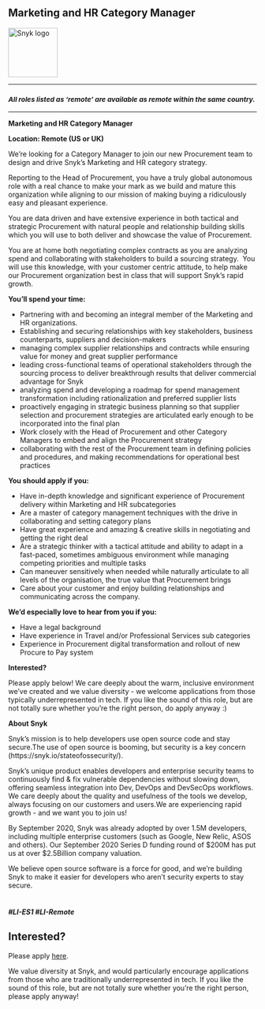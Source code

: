 Marketing and HR Category Manager
---

<img src="https://res.cloudinary.com/snyk/image/upload/v1537345894/press-kit/brand/logo-black.png" width="100" alt="Snyk logo" />

<hr>
<h3><em><strong><sub>All roles listed as ‘remote’ are available as remote within the same country.</sub></strong></em></h3>
<hr>
<p><strong>Marketing and HR Category Manager</strong></p>
<p><strong>Location: Remote (US or UK)</strong></p>
<p><span style="font-weight: 400;">We’re looking for a Category Manager to join our new Procurement team to design and drive Snyk’s Marketing and HR category strategy.</span></p>
<p><span style="font-weight: 400;">Reporting to the Head of Procurement, you have a truly global autonomous role with a real chance to make your mark as we build and mature this organization while aligning to our mission of making buying a ridiculously easy and pleasant experience.</span></p>
<p><span style="font-weight: 400;">You are data driven and have extensive experience in both tactical and strategic Procurement with natural people and relationship building skills which you will use to both deliver and showcase the value of Procurement.&nbsp;&nbsp;</span></p>
<p><span style="font-weight: 400;">You are at home both negotiating complex contracts as you are analyzing spend and collaborating with stakeholders to build a sourcing strategy.&nbsp; You will use this knowledge, with your customer centric attitude, to help make our Procurement organization best in class that will support Snyk’s rapid growth.</span></p>
<p><strong>You’ll spend your time:</strong></p>
<ul>
<li style="font-weight: 400;"><span style="font-weight: 400;">Partnering with and becoming an integral member of the Marketing and HR organizations.</span></li>
<li style="font-weight: 400;"><span style="font-weight: 400;">Establishing and securing relationships with key stakeholders, business counterparts, suppliers and decision-makers</span></li>
<li style="font-weight: 400;"><span style="font-weight: 400;">managing complex supplier relationships and contracts while ensuring value for money and great supplier performance</span></li>
<li style="font-weight: 400;"><span style="font-weight: 400;">leading cross-functional teams of operational stakeholders through the sourcing process to deliver breakthrough results that deliver commercial advantage for Snyk</span></li>
<li style="font-weight: 400;"><span style="font-weight: 400;">analyzing spend and developing a roadmap for spend management transformation including rationalization and preferred supplier lists</span></li>
<li style="font-weight: 400;"><span style="font-weight: 400;">proactively engaging in strategic business planning so that supplier selection and procurement strategies are articulated early enough to be incorporated into the final plan</span></li>
<li style="font-weight: 400;"><span style="font-weight: 400;">Work closely with the Head of Procurement and other Category Managers to embed and align the Procurement strategy</span></li>
<li style="font-weight: 400;"><span style="font-weight: 400;">collaborating with the rest of the Procurement team in defining policies and procedures, and making recommendations for operational best practices</span></li>
</ul>
<p><strong>You should apply if you:</strong></p>
<ul>
<li style="font-weight: 400;"><span style="font-weight: 400;">Have in-depth knowledge and significant experience of Procurement delivery within Marketing and HR subcategories</span></li>
<li style="font-weight: 400;"><span style="font-weight: 400;">Are a master of category management techniques with the drive in collaborating and setting category plans</span></li>
<li style="font-weight: 400;"><span style="font-weight: 400;">Have great experience and amazing &amp; creative skills in negotiating and getting the right deal</span></li>
<li style="font-weight: 400;"><span style="font-weight: 400;">Are a strategic thinker with a tactical attitude and ability to adapt in a fast-paced, sometimes ambiguous environment while managing competing priorities and multiple tasks</span></li>
<li style="font-weight: 400;"><span style="font-weight: 400;">Can maneuver sensitively when needed while naturally articulate to all levels of the organisation, the true value that Procurement brings&nbsp;</span></li>
<li style="font-weight: 400;"><span style="font-weight: 400;">Care about your customer and enjoy building relationships and communicating across the company.</span></li>
</ul>
<p><strong>We’d especially love to hear from you if you:</strong></p>
<ul>
<li style="font-weight: 400;"><span style="font-weight: 400;">Have a legal background</span></li>
<li style="font-weight: 400;"><span style="font-weight: 400;">Have experience in Travel and/or Professional Services sub categories</span></li>
<li style="font-weight: 400;"><span style="font-weight: 400;">Experience in Procurement digital transformation and rollout of new Procure to Pay system</span></li>
</ul>
<p><strong>Interested?</strong></p>
<p><span style="font-weight: 400;">Please apply below! We care deeply about the warm, inclusive environment we’ve created and we value diversity - we welcome applications from those typically underrepresented in tech. If you like the sound of this role, but are not totally sure whether you’re the right person, do apply anyway :)</span></p>
<p><strong>About Snyk</strong></p>
<p><span style="font-weight: 400;">Snyk’s mission is to help developers use open source code and stay secure.The use of open source is booming, but security is a key concern (https://snyk.io/stateofossecurity/).</span></p>
<p><span style="font-weight: 400;">Snyk’s unique product enables developers and enterprise security teams to continuously find &amp; fix vulnerable dependencies without slowing down, offering seamless integration into Dev, DevOps and DevSecOps workflows. We care deeply about the quality and usefulness of the tools we develop, always focusing on our customers and users.We are experiencing rapid growth - and we want you to join us!</span></p>
<p><span style="font-weight: 400;">By September 2020, Snyk was already adopted by over 1.5M developers, including multiple enterprise customers (such as Google, New Relic, ASOS and others). Our September 2020 Series D funding round of $200M has put us at over $2.5Billion company valuation.</span></p>
<p><span style="font-weight: 400;">We believe open source software is a force for good, and we’re building Snyk to make it easier for developers who aren’t security experts to stay secure.</span></p>
<h5><span style="font-weight: 400; font-size: 14px;"><br></span>#LI-ES1 #LI-Remote</h5>

Interested?
---

Please apply [here](https://boards.greenhouse.io/snyk/jobs/5123970002#app).

We value diversity at Snyk, and would particularly encourage applications from those who are traditionally underrepresented in tech.
If you like the sound of this role, but are not totally sure whether you’re the right person, please apply anyway!
